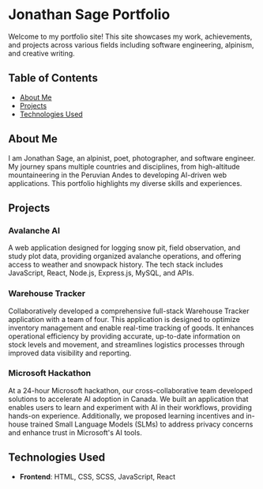 # Jonathan Sage Portfolio

Welcome to my portfolio site! This site showcases my work, achievements, and projects across various fields including software engineering, alpinism, and creative writing.

## Table of Contents

- [About Me](#about-me)
- [Projects](#projects)
- [Technologies Used](#technologies-used)

## About Me

I am Jonathan Sage, an alpinist, poet, photographer, and software engineer. My journey spans multiple countries and disciplines, from high-altitude mountaineering in the Peruvian Andes to developing AI-driven web applications. This portfolio highlights my diverse skills and experiences.

## Projects

### Avalanche AI

A web application designed for logging snow pit, field observation, and study plot data, providing organized avalanche operations, and offering access to weather and snowpack history. The tech stack includes JavaScript, React, Node.js, Express.js, MySQL, and APIs.

### Warehouse Tracker

Collaboratively developed a comprehensive full-stack Warehouse Tracker application with a team of four. This application is designed to optimize inventory management and enable real-time tracking of goods. It enhances operational efficiency by providing accurate, up-to-date information on stock levels and movement, and streamlines logistics processes through improved data visibility and reporting.

### Microsoft Hackathon

At a 24-hour Microsoft hackathon, our cross-collaborative team developed solutions to accelerate AI adoption in Canada. We built an application that enables users to learn and experiment with AI in their workflows, providing hands-on experience. Additionally, we proposed learning incentives and in-house trained Small Language Models (SLMs) to address privacy concerns and enhance trust in Microsoft's AI tools.

## Technologies Used

- **Frontend**: HTML, CSS, SCSS, JavaScript, React
